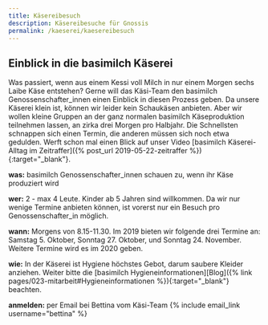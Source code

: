 ```yaml
---
title: Käsereibesuch
description: Käsereibesuche für Gnossis
permalink: /kaeserei/kaesereibesuch
---
```


## Einblick in die basimilch Käserei

Was passiert, wenn aus einem Kessi voll Milch in nur einem Morgen sechs Laibe Käse entstehen? Gerne will das Käsi-Team den basimilch Genossenschafter_innen einen Einblick in diesen Prozess geben. Da unsere Käserei klein ist, können wir leider kein Schaukäsen anbieten. Aber wir wollen kleine Gruppen an der ganz normalen basimilch Käseproduktion teilnehmen lassen, an zirka drei Morgen pro Halbjahr. Die Schnellsten schnappen sich einen Termin, die anderen müssen sich noch etwa gedulden. Werft schon mal einen Blick auf unser Video  [basimilch Käserei-Alltag im Zeitraffer]({% post_url 2019-05-22-zeitraffer %}){:target="_blank"}.

**was:** basimilch Genossenschafter_innen schauen zu, wenn ihr Käse produziert wird

**wer:** 2 - max 4 Leute. Kinder ab 5 Jahren sind willkommen. Da wir nur wenige Termine anbieten können, ist vorerst 
nur ein Besuch pro Genossenschafter_in möglich.

**wann:** Morgens von 8.15-11.30. Im 2019 bieten wir folgende drei Termine an: Samstag 5. Oktober, Sonntag 27. Oktober, und Sonntag 24. November. Weitere Termine wird es im 2020 geben.

**wie:** In der Käserei ist Hygiene höchstes Gebot, darum saubere Kleider anziehen. Weiter bitte die [basimilch Hygieneinformationen][Blog]({% link pages/023-mitarbeit#Hygieneinformationen %}){:target="_blank"} beachten. 

**anmelden:** per Email bei Bettina vom Käsi-Team {% include email_link username="bettina" %}

